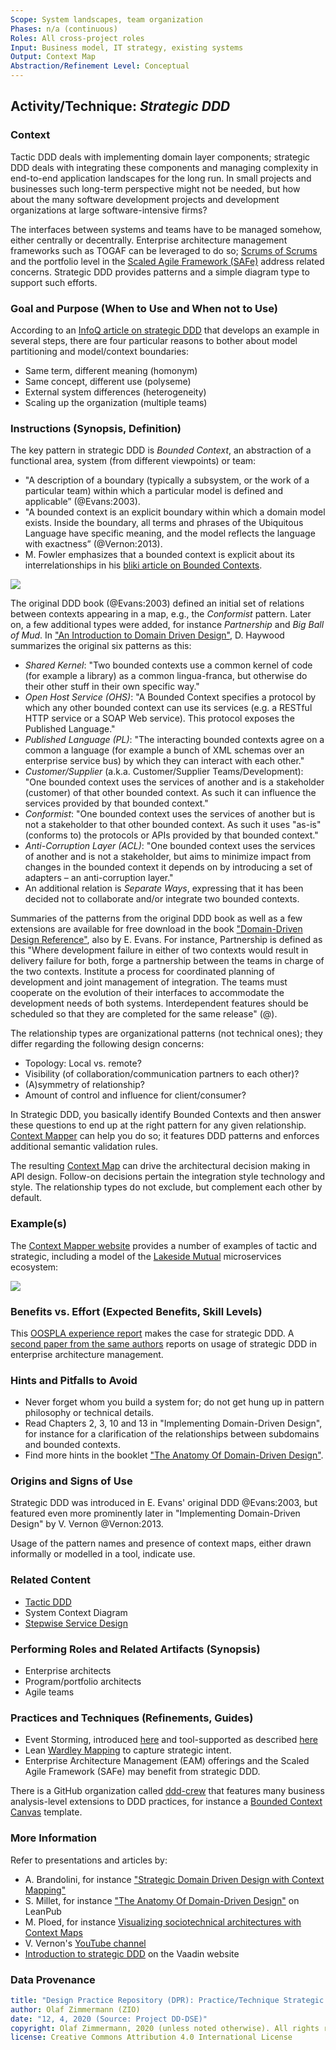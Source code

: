```yaml
---
Scope: System landscapes, team organization 
Phases: n/a (continuous)
Roles: All cross-project roles 
Input: Business model, IT strategy, existing systems
Output: Context Map
Abstraction/Refinement Level: Conceptual 
---
```


<!-- Word budget: 1000-1500 (3-5 A4 pages); the practice descriptions should be readable in 5 to 10 minutes (expert vs. novice reader) -->

Activity/Technique: *Strategic DDD*
-----------------------------------


### Context
Tactic DDD deals with implementing domain layer components; strategic DDD deals with integrating these components and managing complexity in end-to-end application landscapes for the long run. In small projects and businesses such long-term perspective might not be needed, but how about the many software development projects and development organizations at large software-intensive firms? 

The interfaces between systems and teams have to be managed somehow, either centrally or decentrally. Enterprise architecture management frameworks such as TOGAF can be leveraged to do so; [Scrums of Scrums](https://www.agilealliance.org/glossary/scrum-of-scrums/) and the portfolio level in the [Scaled Agile Framework (SAFe)](https://www.scaledagileframework.com/) address related concerns. Strategic DDD provides patterns and a simple diagram type to support such efforts.


### Goal and Purpose (When to Use and When not to Use)
According to an [InfoQ article on strategic DDD](https://www.infoq.com/articles/ddd-contextmapping) that develops an example in several steps, there are four particular reasons to bother about model partitioning and model/context boundaries:

* Same term, different meaning (homonym)
* Same concept, different use (polyseme)
* External system differences (heterogeneity)
* Scaling up the organization (multiple teams) 


### Instructions (Synopsis, Definition)

The key pattern in strategic DDD is *Bounded Context*, an abstraction of a functional area, system (from different viewpoints) or team:

* "A description of a boundary (typically a subsystem, or the work of a particular team) within which a particular model is defined and applicable” (@Evans:2003).
* "A bounded context is an explicit boundary within which a domain model exists. Inside the boundary, all terms and phrases of the Ubiquitous Language have specific meaning, and the model reflects the language with exactness” (@Vernon:2013). 
* M. Fowler emphasizes that a bounded context is explicit about its interrelationships in his [bliki article on Bounded Contexts](http://martinfowler.com/bliki/BoundedContext.html).

![](./images/ZIO-StrategicDDDMetaModel.png)

The original DDD book (@Evans:2003) defined an initial set of relations between contexts appearing in a map, e.g., the *Conformist* pattern. Later on, a few additional types were added, for instance *Partnership* and *Big Ball of Mud*. In ["An Introduction to Domain Driven Design"](http://www.methodsandtools.com/archive/archive.php?id=97), D. Haywood summarizes the original six patterns as this:

* *Shared Kernel*: "Two bounded contexts use a common kernel of code (for example a library) as a common lingua-franca, but otherwise do their other stuff in their own specific way."
* *Open Host Service (OHS)*: "A Bounded Context specifies a protocol by which any other bounded context can use its services (e.g. a RESTful HTTP service or a SOAP Web service). This protocol exposes the Published Language."
* *Published Language (PL)*: "The interacting bounded contexts agree on a common a language (for example a bunch of XML schemas over an enterprise service bus) by which they can interact with each other."
* *Customer/Supplier* (a.k.a. Customer/Supplier Teams/Development): "One bounded context uses the services of another and is a stakeholder (customer) of that other bounded context. As such it can influence the services provided by that bounded context."
* *Conformist*: "One bounded context uses the services of another but is not a stakeholder to that other bounded context. As such it uses "as-is" (conforms to) the protocols or APIs provided by that bounded context."
* *Anti-Corruption Layer (ACL)*: "One bounded context uses the services of another and is not a stakeholder, but aims to minimize impact from changes in the bounded context it depends on by introducing a set of adapters – an anti-corruption layer."
* An additional relation is *Separate Ways*, expressing that it has been decided not to collaborate and/or integrate two bounded contexts.

Summaries of the patterns from the original DDD book as well as a few extensions are available for free download in the book ["Domain-Driven Design Reference"](http://www.domainlanguage.com/wp-content/uploads/2016/05/DDD_Reference_2015-03.pdf), also by E. Evans. For instance, Partnership is defined as this "Where development failure in either of two contexts would result in delivery failure for both, forge a partnership between the teams in charge of the two contexts. Institute a process for coordinated planning of development and joint management of integration. The teams must cooperate on the evolution of their interfaces to accommodate the development needs of both systems. Interdependent features should be scheduled so that they are completed for the same release" (@).

The relationship types are organizational patterns (not technical ones); they differ regarding the following design concerns: 

* Topology: Local vs. remote? 
* Visibility (of collaboration/communication partners to each other)? 
* (A)symmetry of relationship? 
* Amount of control and influence for client/consumer?

In Strategic DDD, you basically identify Bounded Contexts and then answer these questions to end up at the right pattern for any given relationship. [Context Mapper](https://contextmapper.org/docs/bounded-context/) can help you do so; it features DDD patterns and enforces additional semantic validation rules. 

The resulting [Context Map](../artifact-templates/DPR-StrategicDDDContextMap.md) can drive the architectural decision making in API design. Follow-on decisions pertain the integration style technology and style. The relationship types do not exclude, but complement each other by default. 


### Example(s)
The [Context Mapper website](https://contextmapper.org/docs/examples/) provides a number of examples of tactic and strategic, including a model of the [Lakeside Mutual](https://github.com/ContextMapper/context-mapper-examples/tree/master/src/main/cml/insurance-example) microservices ecosystem:

![](https://raw.githubusercontent.com/ContextMapper/context-mapper-examples/master/src/main/cml/insurance-example/images/ContextMap-Illustration.png)


### Benefits vs. Effort (Expected Benefits, Skill Levels)
This [OOSPLA experience report](https://dddcommunity.org/wp-content/uploads/files/practitioner_reports/landre_einar_2006_part1.pdf) makes the case for strategic DDD. A [second paper from the same authors](https://dddcommunity.org/wp-content/uploads/files/practitioner_reports/landre_einar_2006_part2.pdf) reports on usage of strategic DDD in enterprise architecture management. 


### Hints and Pitfalls to Avoid

* Never forget whom you build a system for; do not get hung up in pattern philosophy or technical details.
* Read Chapters 2, 3, 10 and 13 in "Implementing Domain-Driven Design", for instance for a clarification of the relationships between subdomains and bounded contexts.
* Find more hints in the booklet ["The Anatomy Of Domain-Driven Design"](https://leanpub.com/theanatomyofdomain-drivendesign).


### Origins and Signs of Use
Strategic DDD was introduced in E. Evans' original DDD @Evans:2003, but featured even more prominently later in "Implementing Domain-Driven Design" by V. Vernon @Vernon:2013. 

Usage of the pattern names and presence of context maps, either drawn informally or modelled in a tool, indicate use.


### Related Content

* [Tactic DDD](./DPR-TacticDDD.md)
* System Context Diagram
* [Stepwise Service Design](./SDPR-StepwiseServiceDesign.md) 


### Performing Roles and Related Artifacts (Synopsis)

* Enterprise architects
* Program/portfolio architects  
* Agile teams 

<!--
|**Role**| Input | Output | Comments |
|:-|:-----:|:------:|:--------:|
|  |  |  |  |
-->


### Practices and Techniques (Refinements, Guides)

* Event Storming, introduced [here](https://www.ibm.com/cloud/architecture/architecture/practices/event-storming-methodology-architecture) and tool-supported as described [here](https://contextmapper.org/docs/event-storming/)
* Lean [Wardley Mapping](https://learnwardleymapping.com/) to capture strategic intent.
* Enterprise Architecture Management (EAM) offerings and the Scaled Agile Framework (SAFe) may benefit from strategic DDD.
<!-- * Context Modeling in UML or DSL -->

There is a GitHub organization called [ddd-crew](https://github.com/ddd-crew) that features many business analysis-level extensions to DDD practices, for instance a [Bounded Context Canvas](https://github.com/ddd-crew/bounded-context-canvas) template.

### More Information 

Refer to presentations and articles by:

* A. Brandolini, for instance ["Strategic Domain Driven Design with Context Mapping"](https://www.infoq.com/articles/ddd-contextmapping/)
* S. Millet, for instance ["The Anatomy Of Domain-Driven Design"](https://leanpub.com/anatomy-of-DDD) on LeanPub 
* M. Ploed, for instance [Visualizing sociotechnical architectures with Context Maps](https://speakerdeck.com/mploed/visualizing-sociotechnical-architectures-with-context-maps?slide=4)
* V. Vernon's [YouTube channel](https://www.youtube.com/channel/UCdbDxsXevDLt7EhRbi2KGjg)
* [Introduction to strategic DDD](https://vaadin.com/learn/tutorials/ddd/strategic_domain_driven_design) on the Vaadin website 


### Data Provenance 

```yaml
title: "Design Practice Repository (DPR): Practice/Technique Strategic DDD"
author: Olaf Zimmermann (ZIO)
date: "12, 4, 2020 (Source: Project DD-DSE)"
copyright: Olaf Zimmermann, 2020 (unless noted otherwise). All rights reserved.
license: Creative Commons Attribution 4.0 International License
```
